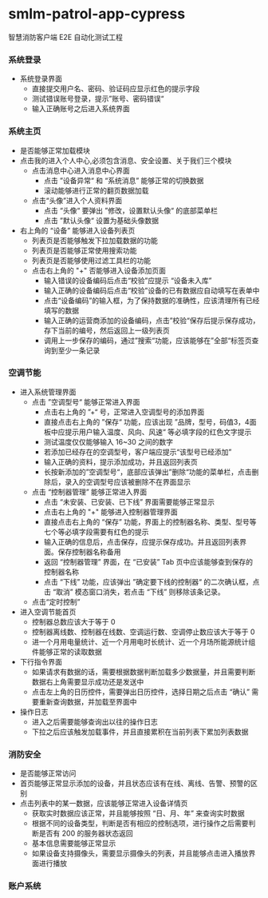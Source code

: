# smlm-patrol-app-cypress
智慧消防客户端 E2E 自动化测试工程

### 系统登录
- 系统登录界面
  - 直接提交用户名、密码、验证码应显示红色的提示字段
  - 测试错误账号登录，提示”账号、密码错误“
  - 输入正确账号之后进入系统界面
### 系统主页
- 是否能够正常加载模块
- 点击我的进入个人中心,必须包含消息、安全设置、关于我们三个模块
  - 点击消息中心进入消息中心界面
    - 点击 ”设备异常“ 和 “系统消息” 能够正常的切换数据
    - 滚动能够进行正常的翻页数据加载
  - 点击“头像”进入个人资料界面
    - 点击 “头像“ 要弹出 ”修改，设置默认头像“ 的底部菜单栏
    - 点击 ”默认头像“ 设置为基础头像数据
- 右上角的 “设备” 能够进入设备列表页
  - 列表页是否能够触发下拉加载数据的功能
  - 列表页是否能够正常使用搜索功能
  - 列表页是否能够使用过滤工具栏的功能
  - 点击右上角的 "+" 否能够进入设备添加页面
    - 输入错误的设备编码后点击“校验”应提示 “设备未入库”
    - 输入正确的设备编码后点击“校验”设备的已有数据应自动填写在表单中
    - 点击“设备编码”的输入框，为了保持数据的准确性，应该清理所有已经填写的数据
    - 输入正确的运营商添加的设备编码，点击”校验“保存后提示保存成功，存下当前的编号，然后返回上一级列表页
    - 调用上一步保存的编码，通过”搜索“功能，应该能够在”全部“标签页查询到至少一条记录
### 空调节能
- 进入系统管理界面
  - 点击 ”空调型号“ 能够正常进入界面
    - 点击右上角的 ”+“ 号，正常进入空调型号的添加界面
    - 直接点击右上角的 ”保存“ 功能，应该出现 ”品牌，型号，码值3，4面板中应提示用户输入温度、风向、风速“ 等必填字段的红色文字提示
    - 测试温度仅仅能够输入 16~30 之间的数字
    - 若添加已经存在的空调型号，客户端应提示“该型号已经添加”
    - 输入正确的资料，提示添加成功，并且返回列表页
    - 长按新添加的”空调型号“，底部应该弹出”删除“功能的菜单栏，点击删除后，录入的空调型号应该被删除不在界面显示
  - 点击 “控制器管理” 能够正常进入界面
    - 点击 “未安装、已安装、已下线” 界面需要能够正常显示
    - 点击右上角的 "+" 能够进入控制器管理界面
    - 直接点击右上角的 “保存” 功能，界面上的控制器名称、类型、型号等七个等必填字段需要有红色的提示
    - 输入正确的信息后，点击保存，应提示保存成功。并且返回列表界面。保存控制器名称备用
    - 返回 “控制器管理” 界面，在 “已安装” Tab 页中应该能够查到保存的控制器名称
    - 点击 “下线” 功能，应该弹出 ”确定要下线的控制器“ 的二次确认框，点击 “取消” 模态窗口消失，若点击 “下线” 则移除该条记录。
  - 点击“定时控制”
- 进入空调节能首页
  - 控制器总数应该大于等于 0 
  - 控制器离线数、控制器在线数、空调运行数、空调停止数应该大于等于 0
  - 进一个月用电量统计、近一个月用电时长统计、近一个月场所能源统计组件能够正常的读取数据
- 下行指令界面
    - 如果请求有数据的话，需要根据数据判断加载多少数据量，并且需要判断数据右上角需要显示成功还是发送中
    - 点击左上角的日历控件，需要弹出日历控件，选择日期之后点击 “确认” 需要重新查询数据，并加载至界面中
- 操作日志
  - 进入之后需要能够查询出以往的操作日志
  - 下拉之后应该触发加载事件，并且直接累积在当前列表下累加列表数据
### 消防安全
- 是否能够正常访问
- 首页能够正常显示添加的设备，并且状态应该有在线、离线、告警、预警的区别
- 点击列表中的某一数据，应该能够正常进入设备详情页
  - 获取实时数据应该正常，并且能够按照 “日、月、年” 来查询实时数据
  - 根据不同的设备类型，判断是否有相应的控制选项，进行操作之后需要判断是否有 200 的服务器状态返回
  - 基本信息需要能够正常显示
  - 如果设备支持摄像头，需要显示摄像头的列表，并且能够点击进入播放界面进行播放
### 账户系统
